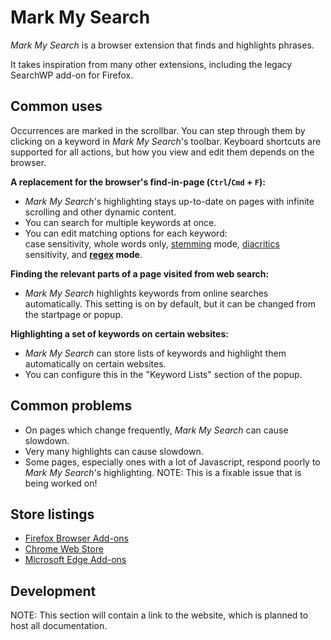 # Mark My Search

<i>Mark My Search</i> is a browser extension that finds and highlights phrases.

It takes inspiration from many other extensions, including the legacy SearchWP add-on for Firefox.

## Common uses

Occurrences are marked in the scrollbar. You can step through them by clicking on a keyword in <i>Mark My Search</i>'s toolbar. Keyboard shortcuts are supported for all actions, but how you view and edit them depends on the browser.

**A replacement for the browser's find-in-page (`Ctrl`/`Cmd` + `F`):**

* <i>Mark My Search</i>'s highlighting stays up-to-date on pages with infinite scrolling and other dynamic content.
* You can search for multiple keywords at once.
* You can edit matching options for each keyword:  
  case sensitivity, whole words only, [stemming](https://en.wikipedia.org/wiki/Stemming) mode, [diacritics](https://en.wikipedia.org/wiki/Diacritic) sensitivity, and **[regex](https://en.wikipedia.org/wiki/Regular_expression) mode**.

**Finding the relevant parts of a page visited from web search:**

* <i>Mark My Search</i> highlights keywords from online searches automatically. This setting is on by default, but it can be changed from the startpage or popup.

**Highlighting a set of keywords on certain websites:**

* <i>Mark My Search</i> can store lists of keywords and highlight them automatically on certain websites.
* You can configure this in the "Keyword Lists" section of the popup.

## Common problems

* On pages which change frequently, <i>Mark My Search</i> can cause slowdown.
* Very many highlights can cause slowdown.
* Some pages, especially ones with a lot of Javascript, respond poorly to <i>Mark My Search</i>'s highlighting. NOTE: This is a fixable issue that is being worked on!

## Store listings

* [Firefox Browser Add-ons](https://addons.mozilla.org/en-GB/firefox/addon/mark-my-search/)
* [Chrome Web Store](https://chrome.google.com/webstore/detail/mark-my-search/lijbnhoniejpjjgemoifpjklobhakinb)
* [Microsoft Edge Add-ons](https://microsoftedge.microsoft.com/addons/detail/mark-my-search/pgkppfodndbpalojpibdnlcdfcnidemj)

## Development

NOTE: This section will contain a link to the website, which is planned to host all documentation.
